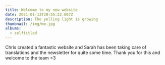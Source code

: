 ```yaml
---
title: Welcome to my new website
date: 2021-01-13T20:55:22.007Z
description: The yelling light is growing
thumbnail: /img/me.jpg
albums:
  - selftitled
---
```

Chris created a fantastic website and Sarah has been taking care of translations and the newsletter for quite some time. Thank you for this and welcome to the team <3